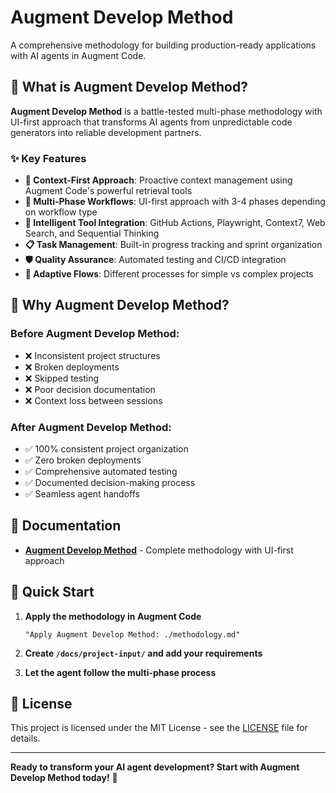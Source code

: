 # Augment Develop Method

A comprehensive methodology for building production-ready applications with AI agents in Augment Code.

## 🚀 What is Augment Develop Method?

**Augment Develop Method** is a battle-tested multi-phase methodology with UI-first approach that transforms AI agents from unpredictable code generators into reliable development partners.

### ✨ Key Features

- **🧠 Context-First Approach**: Proactive context management using Augment Code's powerful retrieval tools
- **🔄 Multi-Phase Workflows**: UI-first approach with 3-4 phases depending on workflow type
- **🤖 Intelligent Tool Integration**: GitHub Actions, Playwright, Context7, Web Search, and Sequential Thinking
- **📋 Task Management**: Built-in progress tracking and sprint organization
- **🛡️ Quality Assurance**: Automated testing and CI/CD integration
- **🔀 Adaptive Flows**: Different processes for simple vs complex projects

## 🎯 Why Augment Develop Method?

### Before Augment Develop Method:
- ❌ Inconsistent project structures
- ❌ Broken deployments
- ❌ Skipped testing
- ❌ Poor decision documentation
- ❌ Context loss between sessions

### After Augment Develop Method:
- ✅ 100% consistent project organization
- ✅ Zero broken deployments
- ✅ Comprehensive automated testing
- ✅ Documented decision-making process
- ✅ Seamless agent handoffs

## 📖 Documentation

- **[Augment Develop Method](./methodology.md)** - Complete methodology with UI-first approach

## 🚀 Quick Start

1. **Apply the methodology in Augment Code**
   ```
   "Apply Augment Develop Method: ./methodology.md"
   ```

2. **Create `/docs/project-input/` and add your requirements**

3. **Let the agent follow the multi-phase process**

## 📄 License

This project is licensed under the MIT License - see the [LICENSE](./LICENSE) file for details.

---

**Ready to transform your AI agent development? Start with Augment Develop Method today!** 🚀
